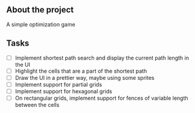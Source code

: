 ## About the project

A simple optimization game

## Tasks

* [ ] Implement shortest path search and display the current path length in the UI
* [ ] Highlight the cells that are a part of the shortest path
* [ ] Draw the UI in a prettier way, maybe using some sprites
* [ ] Implement support for partial grids
* [ ] Implement support for hexagonal grids
* [ ] On rectangular grids, implement support for fences of variable length between the cells
